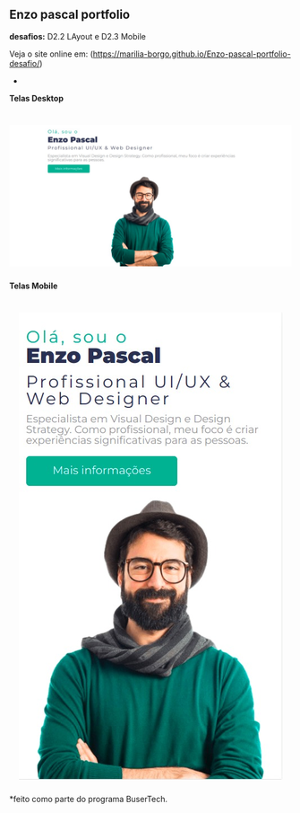 ## Enzo pascal portfolio
**desafios:** D2.2 LAyout e D2.3 Mobile

Veja o site online em: (https://marilia-borgo.github.io/Enzo-pascal-portfolio-desafio/)

*
**Telas Desktop** 
<h1 align="center">
  <img alt="página home" title="página home" src="./images/layout-desktop.jpeg" />
 </h1>

**Telas Mobile**
<h1 align="center">
  <img alt="página home" title="página home" src="./images/layout-mobile.jpeg" />
 </h1>
 
 
 *feito como parte do programa BuserTech.
